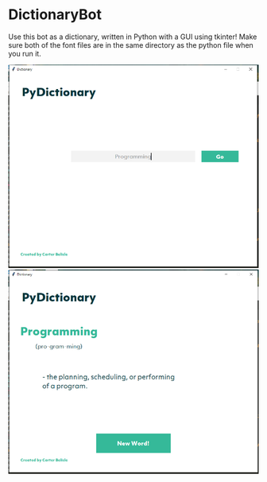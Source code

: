 # DictionaryBot
Use this bot as a dictionary, written in Python with a GUI using tkinter! Make sure both of the font files are in the same directory as the python file when you run it.

![alt text](https://github.com/Carter4502/DictionaryBot/blob/master/dictionary1.PNG?raw=true)
![alt text](https://github.com/Carter4502/DictionaryBot/blob/master/dictionary2.PNG?raw=true)
